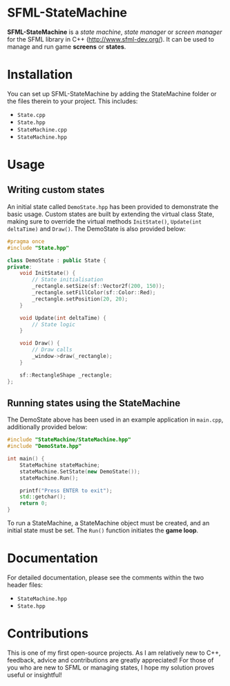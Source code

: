 # SFML-StateMachine
**SFML-StateMachine** is a *state machine*, *state manager* or *screen manager* for the SFML library in C++ (http://www.sfml-dev.org/). It can be used to manage and run game **screens** or **states**.

# Installation
You can set up SFML-StateMachine by adding the StateMachine folder or the files therein to your project. This includes:
- ```State.cpp```
- ```State.hpp```
- ```StateMachine.cpp```
- ```StateMachine.hpp```

# Usage
## Writing custom states
An initial state called ```DemoState.hpp``` has been provided to demonstrate the basic usage. Custom states are built by extending the virtual class State, making sure to override the virtual methods ```InitState()```, ```Update(int deltaTime)``` and ```Draw()```. The DemoState is also provided below:
```cpp
#pragma once
#include "State.hpp"

class DemoState : public State {
private:
	void InitState() {
		// State initialisation
		_rectangle.setSize(sf::Vector2f(200, 150));
		_rectangle.setFillColor(sf::Color::Red);
		_rectangle.setPosition(20, 20);
	}

	void Update(int deltaTime) {
		// State logic
	}

	void Draw() {
		// Draw calls
		_window->draw(_rectangle);
	}

	sf::RectangleShape _rectangle;
};
```

## Running states using the StateMachine
The DemoState above has been used in an example application in ```main.cpp```, additionally provided below:

```cpp
#include "StateMachine/StateMachine.hpp"
#include "DemoState.hpp"

int main() {
	StateMachine stateMachine;
	stateMachine.SetState(new DemoState());
	stateMachine.Run();

	printf("Press ENTER to exit");
	std::getchar();
	return 0;
}
```

To run a StateMachine, a StateMachine object must be created, and an initial state must be set. The ```Run()``` function initiates the **game loop**.

# Documentation
For detailed documentation, please see the comments within the two header files:
- ```StateMachine.hpp```
- ```State.hpp```

# Contributions
This is one of my first open-source projects. As I am relatively new to C++, feedback, advice and contributions are greatly appreciated! For those of you who are new to SFML or managing states, I hope my solution proves useful or insightful!
